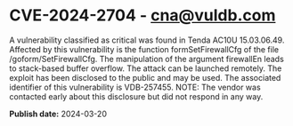 # CVE-2024-2704 - cna@vuldb.com

A vulnerability classified as critical was found in Tenda AC10U 15.03.06.49. Affected by this vulnerability is the function formSetFirewallCfg of the file /goform/SetFirewallCfg. The manipulation of the argument firewallEn leads to stack-based buffer overflow. The attack can be launched remotely. The exploit has been disclosed to the public and may be used. The associated identifier of this vulnerability is VDB-257455. NOTE: The vendor was contacted early about this disclosure but did not respond in any way.

**Publish date:** 2024-03-20
